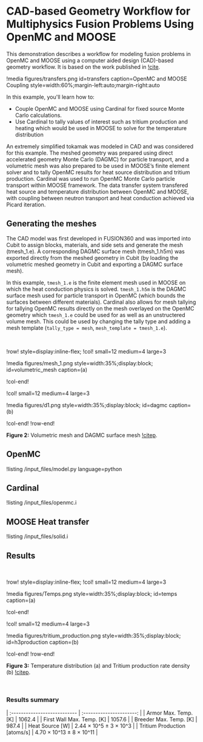 # CAD-based Geometry Workflow for Multiphysics Fusion Problems Using OpenMC and MOOSE

This demonstration describes a workflow for modeling fusion problems in OpenMC and MOOSE using a computer aided design (CAD)-based geometry workflow.
It is based on the work published in [!cite](Eltawila2024PBNC). 

!media figures/transfers.png
  id=transfers
  caption=OpenMC and MOOSE Coupling
  style=width:60%;margin-left:auto;margin-right:auto

In this example, you'll learn how to:

- Couple OpenMC and MOOSE using Cardinal for fixed source Monte Carlo calculations.
- Use Cardinal to tally values of interest such as tritium production and heating which would be used in MOOSE to solve for the temperature distribution

An extremely simplified tokamak was modeled in CAD and was considered for this example. The meshed geometry was prepared using direct accelerated geometry Monte Carlo (DAGMC) for particle transport, and a volumetric mesh was also prepared to be used in MOOSE’s finite element solver and to tally OpenMC results for heat source distribution and tritium production. Cardinal was used to run OpenMC Monte Carlo particle transport within MOOSE framework. The data transfer system transfered heat source and temperature distribution between OpenMC and MOOSE, with coupling between neutron transport and heat conduction achieved via Picard iteration.

## Generating the meshes

The CAD model was first developed in FUSION360 and was imported into Cubit to assign blocks, materials, and side sets and generate the mesh (tmesh_1.e). A corresponding DAGMC surface mesh (tmesh_1.h5m) was exported directly from the meshed geometry in Cubit (by loading the volumetric meshed geometry in Cubit and exporting a DAGMC surface mesh).

In this example, `tmesh_1.e` is the finite element mesh used in MOOSE on which the heat conduction physics is solved. `tmesh_1.h5m` is the DAGMC surface mesh used for particle transport in OpenMC (which bounds the surfaces between different materials). Cardinal also allows for mesh tallying for tallying OpenMC results directly on the mesh overlayed on the OpenMC geometry  which `tmesh_1.e` could be used for as well as an unstructered volume mesh. This could be used by changing the tally type and adding a mesh template (`tally_type = mesh`, `mesh_template = tmesh_1.e`).

&nbsp;

!row! style=display:inline-flex;
!col! small=12 medium=4 large=3

!media figures/mesh_1.png style=width:35%;display:block;
  id=volumetric_mesh
  caption=(a)

!col-end!

!col! small=12 medium=4 large=3

!media figures/d1.png style=width:35%;display:block;
  id=dagmc
  caption=(b)

!col-end!
!row-end!

**Figure 2:** Volumetric mesh and DAGMC surface mesh [!citep](Eltawila2024PBNC).

## OpenMC

!listing /input_files/model.py language=python

## Cardinal

!listing /input_files/openmc.i

## MOOSE Heat transfer

!listing /input_files/solid.i

## Results
  
&nbsp;

!row! style=display:inline-flex;
!col! small=12 medium=4 large=3

!media figures/Temps.png style=width:35%;display:block;
  id=temps
  caption=(a)

!col-end!

!col! small=12 medium=4 large=3

!media figures/tritium_production.png style=width:35%;display:block;
  id=h3production
  caption=(b)

!col-end!
!row-end!

**Figure 3:** Temperature distribution (a) and Tritium production rate density (b) [!citep](Eltawila2024PBNC).

&nbsp;

### Results summary

| :--------------------------- | :----------------------: |
| Armor Max. Temp. [K]         | 1062.4                   |
| First Wall Max. Temp. [K]    | 1057.6                   |
| Breeder Max. Temp. [K]       | 987.4                    |
| Heat Source [W]              | 2.44 × 10^5 ± 3 × 10^3   |
| Tritium Production [atoms/s] | 4.70 × 10^13 ± 8 × 10^11 |